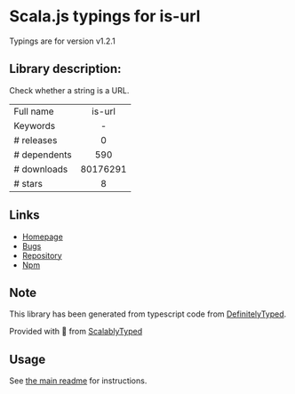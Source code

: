 
# Scala.js typings for is-url

Typings are for version v1.2.1

## Library description:
Check whether a string is a URL.

|                    |                 |
| ------------------ | :-------------: |
| Full name          | is-url |
| Keywords           | - |
| # releases         | 0 |
| # dependents       | 590 |
| # downloads        | 80176291 |
| # stars            | 8 |

## Links
- [Homepage](https://github.com/segmentio/is-url#readme)
- [Bugs](https://github.com/segmentio/is-url/issues)
- [Repository](https://github.com/segmentio/is-url)
- [Npm](https://www.npmjs.com/package/is-url)
    


## Note
This library has been generated from typescript code from [DefinitelyTyped](https://definitelytyped.org).

Provided with :purple_heart: from [ScalablyTyped](https://github.com/oyvindberg/ScalablyTyped)

## Usage
See [the main readme](../../readme.md) for instructions.


